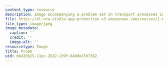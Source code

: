 ```yaml
---
content_type: resource
description: Image accompanying a problem set on transport processes in the environment.
file: https://ol-ocw-studio-app-production.s3.amazonaws.com/courses/1-061-transport-processes-in-the-environment-fall-2008/b6435b2511ec2632139f649da7597302_Prob6.jpg
file_type: image/jpeg
image_metadata:
  caption: ''
  credit: ''
  image-alt: ''
resourcetype: Image
title: Prob6
uid: b6435b25-11ec-2632-139f-649da7597302
---
```


